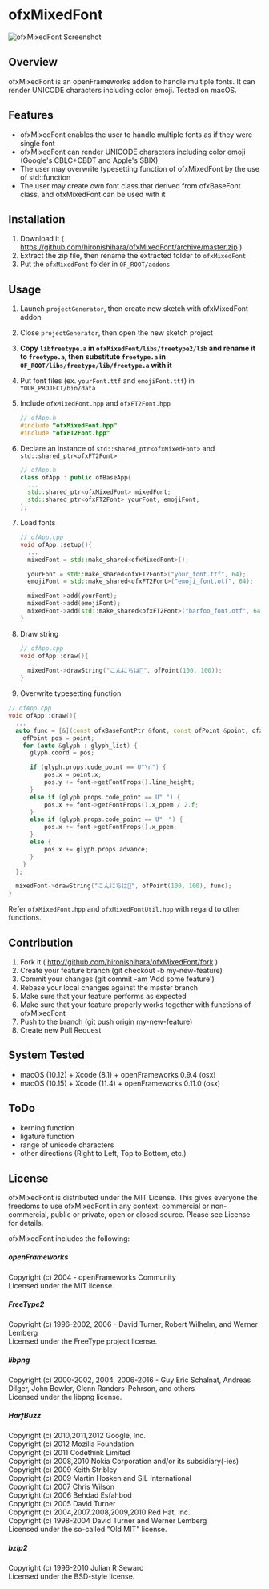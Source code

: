 # ofxMixedFont

![ofxMixedFont Screenshot](https://raw.githubusercontent.com/hironishihara/ofxMixedFont/images/screenshot_0.png)

## Overview

ofxMixedFont is an openFrameworks addon to handle multiple fonts. It can render UNICODE characters including color emoji. Tested on macOS.

## Features

- ofxMixedFont enables the user to handle multiple fonts as if they were single font
- ofxMixedFont can render UNICODE characters including color emoji (Google's CBLC+CBDT and Apple's SBIX)
- The user may overwrite typesetting function of ofxMixedFont by the use of std::function
- The user may create own font class that derived from ofxBaseFont class, and ofxMixedFont can be used with it

## Installation

1. Download it ( https://github.com/hironishihara/ofxMixedFont/archive/master.zip )
1. Extract the zip file, then rename the extracted folder to ```ofxMixedFont```
1. Put the ```ofxMixedFont``` folder in ```OF_ROOT/addons```

## Usage

1. Launch ```projectGenerator```, then create new sketch with ofxMixedFont addon
1. Close ```projectGenerator```, then open the new sketch project
1. __Copy ```libfreetype.a``` in ```ofxMixedFont/libs/freetype2/lib``` and rename it to ```freetype.a```, then substitute ```freetype.a``` in ```OF_ROOT/libs/freetype/lib/freetype.a``` with it__
1. Put font files (ex. ```yourFont.ttf``` and ```emojiFont.ttf```) in ```YOUR_PROJECT/bin/data```
1. Include ```ofxMixedFont.hpp``` and ```ofxFT2Font.hpp```

   ```cpp
   // ofApp.h
   #include "ofxMixedFont.hpp"
   #include "ofxFT2Font.hpp"
   ```

1. Declare an instance of ```std::shared_ptr<ofxMixedFont>``` and ```std::shared_ptr<ofxFT2Font>```

   ```cpp
   // ofApp.h
   class ofApp : public ofBaseApp{
     ...
     std::shared_ptr<ofxMixedFont> mixedFont;
     std::shared_ptr<ofxFT2Font> yourFont, emojiFont;
   };
   ```

1. Load fonts

   ```cpp
   // ofApp.cpp
   void ofApp::setup(){
     ...
     mixedFont = std::make_shared<ofxMixedFont>();

     yourFont = std::make_shared<ofxFT2Font>("your_font.ttf", 64);
     emojiFont = std::make_shared<ofxFT2Font>("emoji_font.otf", 64);

     mixedFont->add(yourFont);
     mixedFont->add(emojiFont);
     mixedFont->add(std::make_shared<ofxFT2Font>("barfoo_font.otf", 64));
   }
   ```

1. Draw string

   ```cpp
   // ofApp.cpp
   void ofApp::draw(){
     ...
     mixedFont->drawString("こんにちは🙂", ofPoint(100, 100));
   }
   ```

1. Overwrite typesetting function

  ```cpp
  // ofApp.cpp
  void ofApp::draw(){
    ...
    auto func = [&](const ofxBaseFontPtr &font, const ofPoint &point, ofxGlyphDataList &glyph_list) {
      ofPoint pos = point;
      for (auto &glyph : glyph_list) {
        glyph.coord = pos;

        if (glyph.props.code_point == U"\n") {
            pos.x = point.x;
            pos.y += font->getFontProps().line_height;
        }
        else if (glyph.props.code_point == U" ") {
            pos.x += font->getFontProps().x_ppem / 2.f;
        }
        else if (glyph.props.code_point == U"　") {
            pos.x += font->getFontProps().x_ppem;
        }
        else {
            pos.x += glyph.props.advance;
        }
      }
    };

    mixedFont->drawString("こんにちは🙂", ofPoint(100, 100), func);
  }
  ```

  Refer ```ofxMixedFont.hpp``` and ```ofxMixedFontUtil.hpp``` with regard to other functions.

## Contribution

1. Fork it ( http://github.com/hironishihara/ofxMixedFont/fork )
1. Create your feature branch (git checkout -b my-new-feature)
1. Commit your changes (git commit -am 'Add some feature')
1. Rebase your local changes against the master branch
1. Make sure that your feature performs as expected
1. Make sure that your feature properly works together with functions of ofxMixedFont
1. Push to the branch (git push origin my-new-feature)
1. Create new Pull Request

## System Tested

- macOS (10.12) + Xcode (8.1) + openFrameworks 0.9.4 (osx)
- macOS (10.15) + Xcode (11.4) + openFrameworks 0.11.0 (osx)

## ToDo

- kerning function
- ligature function
- range of unicode characters
- other directions (Right to Left, Top to Bottom, etc.)

## License

ofxMixedFont is distributed under the MIT License.
This gives everyone the freedoms to use ofxMixedFont in any context: commercial or non-commercial, public or private, open or closed source.
Please see License for details.

ofxMixedFont includes the following:

##### openFrameworks
Copyright (c) 2004 - openFrameworks Community  
Licensed under the MIT license.

##### FreeType2
Copyright (c) 1996-2002, 2006 - David Turner, Robert Wilhelm, and Werner Lemberg  
Licensed under the FreeType project license.

##### libpng
Copyright (c) 2000-2002, 2004, 2006-2016 - Guy Eric Schalnat, Andreas Dilger, John Bowler, Glenn Randers-Pehrson, and others  
Licensed under the libpng license.

##### HarfBuzz
Copyright (c) 2010,2011,2012  Google, Inc.  
Copyright (c) 2012  Mozilla Foundation  
Copyright (c) 2011  Codethink Limited  
Copyright (c) 2008,2010  Nokia Corporation and/or its subsidiary(-ies)  
Copyright (c) 2009  Keith Stribley  
Copyright (c) 2009  Martin Hosken and SIL International  
Copyright (c) 2007  Chris Wilson  
Copyright (c) 2006  Behdad Esfahbod  
Copyright (c) 2005  David Turner  
Copyright (c) 2004,2007,2008,2009,2010  Red Hat, Inc.  
Copyright (c) 1998-2004  David Turner and Werner Lemberg  
Licensed under the so-called "Old MIT" license.

##### bzip2
Copyright (c) 1996-2010 Julian R Seward  
Licensed under the BSD-style license.
